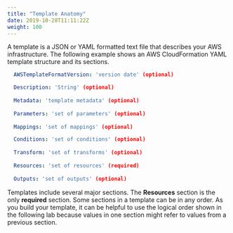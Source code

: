 ```yaml
---
title: "Template Anatomy"
date: 2019-10-28T11:11:22Z
weight: 100
---
```


A template is a JSON or YAML formatted text file that describes your AWS infrastructure. The following example 
shows an AWS CloudFormation YAML template structure and its sections.

```yaml
  AWSTemplateFormatVersion: 'version date' (optional)

  Description: 'String' (optional)
    
  Metadata: 'template metadata' (optional)   
    
  Parameters: 'set of parameters' (optional)
      
  Mappings: 'set of mappings' (optional)

  Conditions: 'set of conditions' (optional)     
    
  Transform: 'set of transforms' (optional) 
    
  Resources: 'set of resources' (required)     
    
  Outputs: 'set of outputs' (optional)
```

Templates include several major sections. The **Resources** section is the only **required** section. Some sections in a 
template can be in any order. As you build your template, it can be helpful to use the logical order shown in 
the following lab because values in one section might refer to values from a previous section.
